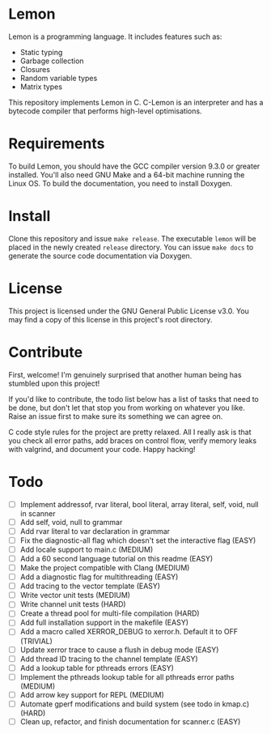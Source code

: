 # Lemon

Lemon is a programming language. It includes features such as:

- Static typing
- Garbage collection
- Closures
- Random variable types
- Matrix types

This repository implements Lemon in C. C-Lemon is an interpreter and has a bytecode compiler that performs high-level optimisations.

# Requirements

To build Lemon, you should have the GCC compiler version 9.3.0 or greater installed. You'll also need GNU Make and a 64-bit machine running the Linux OS. To build the documentation, you need to install Doxygen.

# Install

Clone this repository and issue `make release`. The executable `lemon` will be placed in the newly created `release` directory. You can issue `make docs` to generate the source code documentation via Doxygen.

# License

This project is licensed under the GNU General Public License v3.0. You may find a copy of this license in this project's root directory.

# Contribute

First, welcome! I'm genuinely surprised that another human being has stumbled upon this project!

If you'd like to contribute, the todo list below has a list of tasks that need to be done, but don't let that stop you from working on whatever you like. Raise an issue first to make sure its something we can agree on.

C code style rules for the project are pretty relaxed. All I really ask is that you check all error paths, add braces on control flow, verify memory leaks with valgrind, and document your code. Happy hacking!

# Todo

- [ ] Implement addressof, rvar literal, bool literal, array literal, self, void, null in scanner
- [ ] Add self, void, null to grammar
- [ ] Add rvar literal to var declaration in grammar
- [ ] Fix the diagnostic-all flag  which doesn't set the interactive flag (EASY)
- [ ] Add locale support to main.c (MEDIUM)
- [ ] Add a 60 second language tutorial on this readme (EASY)
- [ ] Make the project compatible with Clang (MEDIUM)
- [ ] Add a diagnostic flag for multithreading (EASY)
- [ ] Add tracing to the vector template (EASY)
- [ ] Write vector unit tests (MEDIUM)
- [ ] Write channel unit tests (HARD)
- [ ] Create a thread pool for multi-file compilation (HARD)
- [ ] Add full installation support in the makefile (EASY)
- [ ] Add a macro called XERROR_DEBUG to xerror.h. Default it to OFF (TRIVIAL)
- [ ] Update xerror trace to cause a flush in debug mode (EASY)
- [ ] Add thread ID tracing to the channel template (EASY)
- [ ] Add a lookup table for pthreads errors (EASY)
- [ ] Implement the pthreads lookup table for all pthreads error paths (MEDIUM)
- [ ] Add arrow key support for REPL (MEDIUM)
- [ ] Automate gperf modifications and build system (see todo in kmap.c) (HARD)
- [ ] Clean up, refactor, and finish documentation for scanner.c (EASY)
